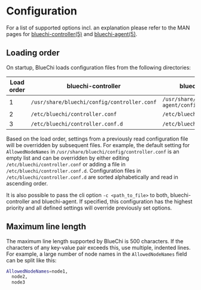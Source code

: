 # Configuration

For a list of supported options incl. an explanation please refer to the MAN pages for
[bluechi-controller(5)](./man/bluechi-controller-conf.md) and [bluechi-agent(5)](./man/bluechi-agent-conf.md).

## Loading order

On startup, BlueChi loads configuration files from the following directories:

| Load order | bluechi-controller | bluechi-agent |
|---|---|---|
| 1 | `/usr/share/bluechi/config/controller.conf` | `/usr/share/bluechi-agent/config/agent.conf` |
| 2 | `/etc/bluechi/controller.conf` | `/etc/bluechi/agent.conf` |
| 3 | `/etc/bluechi/controller.conf.d` | `/etc/bluechi/agent.conf.d` |

Based on the load order, settings from a previously read configuration file will be overridden by subsequent files.
For example, the default setting for `AllowedNodeNames` in `/usr/share/bluechi/config/controller.conf` is an empty
list and can be overridden by either editing `/etc/bluechi/controller.conf` or adding a file in
`/etc/bluechi/controller.conf.d`. Configuration
files in `/etc/bluechi/controller.conf.d` are sorted alphabetically and read in ascending order.

It is also possible to pass the cli option `-c <path_to_file>` to both, bluechi-controller and bluechi-agent. If
specified, this
configuration has the highest priority and all defined settings will override previously set options.

## Maximum line length

The maximum line length supported by BlueChi is 500 characters. If the characters of any key-value pair exceeds this, use
multiple, indented lines. For example, a large number of node names in the `AllowedNodeNames` field can be split like this:

```bash
AllowedNodeNames=node1,
  node2,
  node3
```
